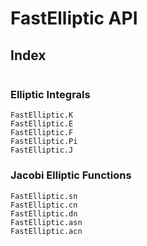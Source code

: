 # FastElliptic API

## Index
```@index
```

### Elliptic Integrals
```@docs
FastElliptic.K
FastElliptic.E
FastElliptic.F
FastElliptic.Pi
FastElliptic.J
```

### Jacobi Elliptic Functions
```@docs
FastElliptic.sn
FastElliptic.cn
FastElliptic.dn
FastElliptic.asn
FastElliptic.acn
```
